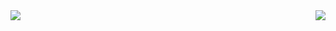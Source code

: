 <!---
- 👋 Hi, I’m @matthewlu070111
- 👀 I’m interested in ...
- 🌱 I’m currently learning ...
- 💞️ I’m looking to collaborate on ...
- 📫 How to reach me ...

matthewlu070111/matthewlu070111 is a ✨ special ✨ repository because its `README.md` (this file) appears on your GitHub profile.
You can click the Preview link to take a look at your changes.
--->
<img align="left" src="https://github-readme-stats.vercel.app/api?theme=graywhite&count_private=true&username=matthewlu070111&show_icons=true&include_all_commits=true&hide_border=true">
<img align="right" src="https://github-readme-stats.vercel.app/api/top-langs/?theme=graywhite&count_private=true&username=matthewlu070111&layout=compact&hide_border=true&hide=html">
